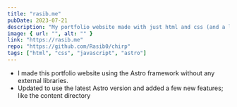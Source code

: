 ```yaml
---
title: "rasib.me"
pubDate: 2023-07-21
description: "My portfolio website made with just html and css (and a little bit of vanilla javascript)"
image: { url: "", alt: "" }
link: "https://rasib.me"
repo: "https://github.com/Rasib0/chirp"
tags: ["html", "css", "javascript", "astro"]
---
```


- I made this portfolio website using the Astro framework without any external libraries.
- Updated to use the latest Astro version and added a few new features; like the content directory
